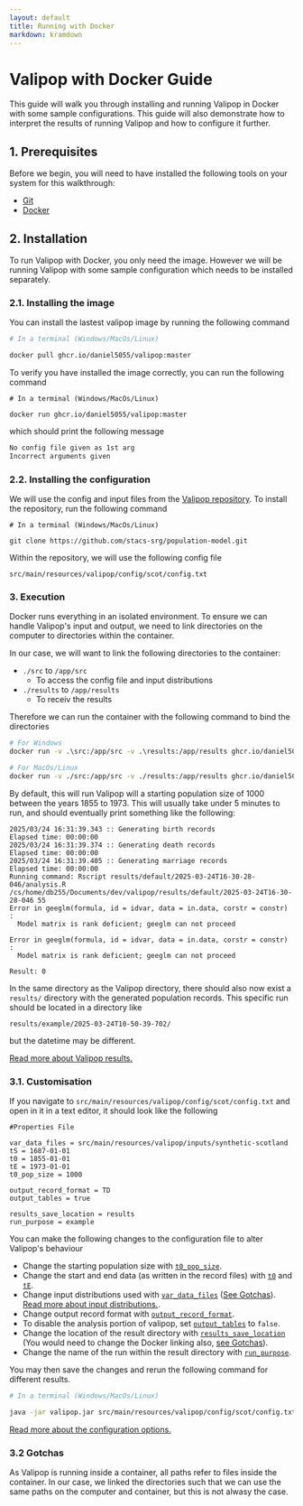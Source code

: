 ```yaml
---
layout: default
title: Running with Docker 
markdown: kramdown
---
```


# Valipop with Docker Guide

This guide will walk you through installing and running Valipop in Docker with some sample configurations. This guide will also demonstrate how to interpret the results of running Valipop and how to configure it further.

## 1. Prerequisites

Before we begin, you will need to have installed the following tools on your system for this walkthrough:

- [Git](https://git-scm.com/)
- [Docker](https://www.oracle.com/uk/java/)

## 2. Installation

To run Valipop with Docker, you only need the image. However we will be running Valipop with some sample configuration which needs to be installed separately.

### 2.1. Installing the image

You can install the lastest valipop image by running the following command

```sh
# In a terminal (Windows/MacOs/Linux)

docker pull ghcr.io/daniel5055/valipop:master
```

To verify you have installed the image correctly, you can run the following command

```shell
# In a terminal (Windows/MacOs/Linux)

docker run ghcr.io/daniel5055/valipop:master
```

which should print the following message

```txt
No config file given as 1st arg
Incorrect arguments given
```

### 2.2. Installing the configuration

We will use the config and input files from the [Valipop repository](https://github.com/stacs-srg/population-model). To install the repository, run the following command

```shell
# In a terminal (Windows/MacOs/Linux)

git clone https://github.com/stacs-srg/population-model.git
```

Within the repository, we will use the following config file

`src/main/resources/valipop/config/scot/config.txt`

### 3. Execution

Docker runs everything in an isolated environment. To ensure we can handle Valipop's input and output, we need to link directories on the computer to directories within the container.

In our case, we will want to link the following directories to the container:

- `./src` to `/app/src`
  - To access the config file and input distributions
- `./results` to `/app/results`
  - To receiv the results

Therefore we can run the container with the following command to bind the directories

```sh
# For Windows
docker run -v .\src:/app/src -v .\results:/app/results ghcr.io/daniel5055/valipop:master /app/src/main/resources/valipop/config/scot/config.txt

# For MacOs/Linux
docker run -v ./src:/app/src -v ./results:/app/results ghcr.io/daniel5055/valipop:master /app/src/main/resources/valipop/config/scot/config.txt
```
By default, this will run Valipop will a starting population size of 1000 between the years 1855 to 1973. This will usually take under 5 minutes to run, and should eventually print something like the following:

```
2025/03/24 16:31:39.343 :: Generating birth records
Elapsed time: 00:00:00
2025/03/24 16:31:39.374 :: Generating death records
Elapsed time: 00:00:00
2025/03/24 16:31:39.405 :: Generating marriage records
Elapsed time: 00:00:00
Running command: Rscript results/default/2025-03-24T16-30-28-046/analysis.R /cs/home/db255/Documents/dev/valipop/results/default/2025-03-24T16-30-28-046 55
Error in geeglm(formula, id = idvar, data = in.data, corstr = constr) : 
  Model matrix is rank deficient; geeglm can not proceed

Error in geeglm(formula, id = idvar, data = in.data, corstr = constr) : 
  Model matrix is rank deficient; geeglm can not proceed

Result: 0
```

In the same directory as the Valipop directory, there should also now exist a `results/` directory with the generated population records. This specific run should be located in a directory like

```
results/example/2025-03-24T10-50-39-702/
```

but the datetime may be different.

[Read more about Valipop results.](../results.md)

### 3.1. Customisation

If you navigate to `src/main/resources/valipop/config/scot/config.txt` and open in it in a text editor, it should look like the following

```
#Properties File

var_data_files = src/main/resources/valipop/inputs/synthetic-scotland
tS = 1687-01-01
t0 = 1855-01-01
tE = 1973-01-01
t0_pop_size = 1000

output_record_format = TD
output_tables = true

results_save_location = results
run_purpose = example
```

You can make the following changes to the configuration file to alter Valipop's behaviour

- Change the starting population size with [`t0_pop_size`](../configuration/config-reference.md#t0_pop_size).
- Change the start and end data (as written in the record files) with [`t0`](../configuration/config-reference.md#t0) and [`tE`](../configuration/config-reference.md#tE).
- Change input distributions used with [`var_data_files`](../configuration/config-reference.md#var_data_files) ([See Gotchas](#32-gotchas)). [Read more about input distributions.](../configuration/input-reference.md). 
- Change output record format with [`output_record_format`](../configuration/config-reference.md#output_record_format).
- To disable the analysis portion of valipop, set [`output_tables`](../configuration/config-reference.md#output_tables) to `false`.
- Change the location of the result directory with [`results_save_location`](../configuration/config-reference.md#results_save_location) (You would need to change the Docker linking also, [see Gotchas](#32-gotchas)).
- Change the name of the run within the result directory with [`run_purpose`](../configuration/config-reference.md#run_purpose).

You may then save the changes and rerun the following command for different results.

```sh
# In a terminal (Windows/MacOs/Linux)

java -jar valipop.jar src/main/resources/valipop/config/scot/config.txt
```

[Read more about the configuration options.](../configuration/config-reference.md)

### 3.2 Gotchas

As Valipop is running inside a container, all paths refer to files inside the container. In our case, we linked the directories such that we can use the same paths on the computer and container, but this is not alwasy the case.
